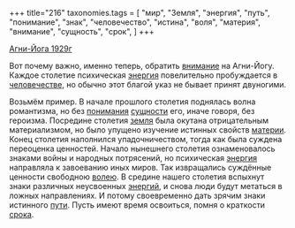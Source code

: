 +++
title="216"
taxonomies.tags = [
 "мир",
 "Земля",
 "энергия",
 "путь",
 "понимание",
 "знак",
 "человечество",
 "истина",
 "воля",
 "материя",
 "внимание",
 "сущность",
 "срок",
]
+++

[Агни-Йога 1929г](/agni/1929)

Вот почему важно, именно теперь, обратить [внимание](/tags/внимание) на Агни-Йогу. Каждое столетие психическая [энергия](/tags/энергия) повелительно пробуждается в [человечестве](/tags/человечество), но обычно этот благой указ не бывает принят двуногими.   

Возьмём пример. В начале прошлого столетия поднялась волна романтизма, но без [понимания](/tags/понимание) [сущности](/tags/сущность) его, иначе говоря, без героизма. Посредине столетия [земля](/tags/Земля) была окутана отрицательным материализмом, но было упущено изучение истинных свойств [материи](/tags/материя). Конец столетия наполнился упадочничеством, тогда как была суждена переоценка ценностей. Начало нынешнего столетия ознаменовалось знаками войны и народных потрясений, но психическая [энергия](/tags/энергия) направляла к завоеванию иных миров. Так извращались суждённые ценности свободною [волею](/tags/воля). В средине нашего столетия вспыхнут знаки различных неусвоенных [энергий](/tags/энергия), и снова люди будут метаться в ложных направлениях. И потому своевременно дать зрячим знаки истинного [пути](/tags/путь). Пусть имеют время освоиться, помня о краткости [срока](/tags/срок).